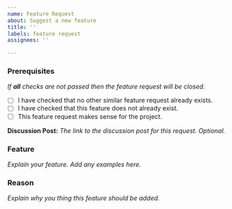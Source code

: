 ```yaml
---
name: Feature Request
about: Suggest a new feature
title: ''
labels: feature request
assignees: ''

---
```


### Prerequisites
*If **all** checks are not passed then the feature request will be closed.*
- [ ] I have checked that no other similar feature request already exists.
- [ ] I have checked that this feature does not already exist.
- [ ] This feature request makes sense for the project.

**Discussion Post:** *The link to the discussion post for this request. Optional.*

### Feature
*Explain your feature. Add any examples here.*


### Reason
*Explain why you thing this feature should be added.*
